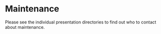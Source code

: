 Maintenance
===========

Please see the individual presentation directories to find out who to contact
about maintenance.
